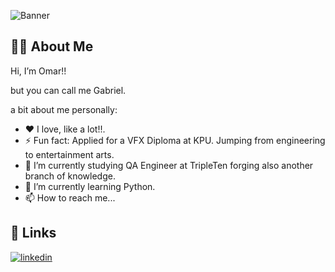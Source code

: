 ![Banner](./QA_Tester_OM.png)
## 🚀🔎 About Me

Hi, I’m Omar!! 

but you can call me Gabriel.

a bit about me personally:

* ❤️ I love, like a lot!!.
* ⚡ Fun fact: Applied for a VFX Diploma at KPU. Jumping from engineering to entertainment arts.
* 🔭 I’m currently studying QA Engineer at TripleTen forging also another branch of knowledge.
* 🌱 I’m currently learning Python.
* 📫 How to reach me...




## 🔗 Links

[![linkedin](https://img.shields.io/badge/linkedin-0A66C2?style=for-the-badge&logo=linkedin&logoColor=white)](https://www.linkedin.com/in/omargabrielleon/)
